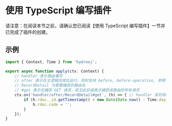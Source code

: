 # 使用 TypeScript 编写插件

请注意：在阅读本节之前，请确认您已阅读【使用 TypeScript 编写插件】一节并已完成了插件的创建。

## 示例

```ts
import { Context, Time } from 'hydrooj';

export async function apply(ctx: Context) {
    // handler 表示路由事件
    // after 表示在主逻辑完成后运行，同时支持 before, before-operation, 参照 【插件编写】 章节 【请求流程】
    // RecordDetail 为需要捕获的路由名
    // #get 表示仅捕获 GET 请求，若无此后缀表示捕获该路由的所有请求
    ctx.on('handler/after/RecordDetail#get', (h) => { // handler 系列钩子的一参数为对应的 Handler 实例
        if (h.rdoc._id.getTimestamp() < new Date(Date.now() - Time.day)) {
            h.rdoc.code = '';
        }
    });
}
```
